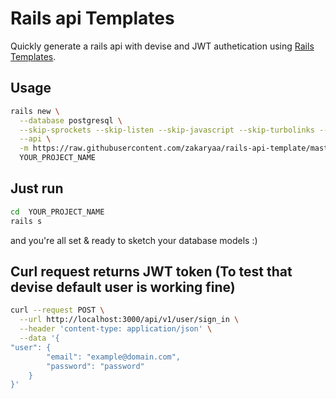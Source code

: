 # Rails api Templates

Quickly generate a rails api with devise and JWT authetication
using [Rails Templates](http://guides.rubyonrails.org/rails_application_templates.html).

## Usage

```bash
rails new \
  --database postgresql \
  --skip-sprockets --skip-listen --skip-javascript --skip-turbolinks --skip-test --skip-system-test --skip-webpack-install \
  --api \
  -m https://raw.githubusercontent.com/zakaryaa/rails-api-template/master/rails-api-template.rb \
  YOUR_PROJECT_NAME
```

## Just run

```bash
cd  YOUR_PROJECT_NAME
rails s
```

and you're all set & ready to sketch your database models :)

## Curl request returns JWT token (To test that devise default user is working fine)

```bash
curl --request POST \
  --url http://localhost:3000/api/v1/user/sign_in \
  --header 'content-type: application/json' \
  --data '{
"user": {
		"email": "example@domain.com",
		"password": "password"
	}
}'
```
